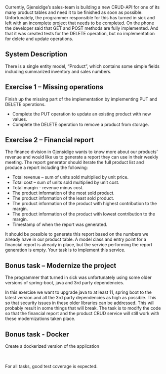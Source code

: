 Currently, Gjensidige’s sales-team is building a new CRUD-API for one of its many product tables and need it to be finished as soon as possible. Unfortunately, the programmer responsible for this has
turned in sick and left with an incomplete project that needs to be completed. On the phone the developer said that GET and POST methods are fully implemented. And that it was created tests for the DELETE operation, but no implementation for delete and update operations.

## System Description
There is a single entity model, “Product”, which contains some simple fields including summarized inventory and sales numbers.

## Exercise 1 – Missing operations
Finish up the missing part of the implementation by implementing PUT and DELETE operations.
- Complete the PUT operation to update an existing product with new values.
- Complete the DELETE operation to remove a product from storage.

## Exercise 2 – Financial report
The finance division in Gjensidige wants to know more about our products’ revenue and would like us to generate a report they can use in their weekly meeting. The report generator should iterate the full product list and produce a report including the following:
- Total revenue – sum of units sold multiplied by unit price.
- Total cost – sum of units sold multiplied by unit cost.
- Total margin – revenue minus cost.
- The product information of the most sold product.
- The product information of the least sold product.
- The product information of the product with highest contribution to the margin.
- The product information of the product with lowest contribution to the margin.
- Timestamp of when the report was generated.

It should be possible to generate this report based on the numbers we already have in our product table. A model class and entry point for a financial report is already in place, but the service performing the report generation is empty. Your task is to implement this service.

## Bonus task – Modernize the project
The programmer that turned in sick was unfortunately using some older versions of spring-boot, java and 3rd party dependencies. 

In this exercise we want to upgrade java to at least 11, spring boot to the latest version and all the 3rd party dependencies as high as possible. This so that security issues in these older libraries can be addressed. This will probably result in some things that will break. The task is to modify the code so that the financial report and the product CRUD service will still work with these modernizations
taken place.

## Bonus task - Docker
Create a dockerized version of the application

<br><br>
For all tasks, good test coverage is expected.
